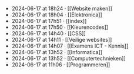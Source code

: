 - 2024-06-17 at 18h24 · [[Website maken]]
- 2024-06-17 at 18h04 · [[Elektronica]]
- 2024-06-17 at 17h51 · [[index]]
- 2024-06-17 at 17h50 · [[Kleurencodes]]
- 2024-06-17 at 14h40 · [[CSS]]
- 2024-06-17 at 14h11 · [[Veilige websites]]
- 2024-06-17 at 14h07 · [[Examens ICT - Kennis]]
- 2024-06-17 at 13h52 · [[Informatica]]
- 2024-06-17 at 13h52 · [[Computertechnieken]]
- 2024-06-17 at 11h06 · [[Programmeren]]
